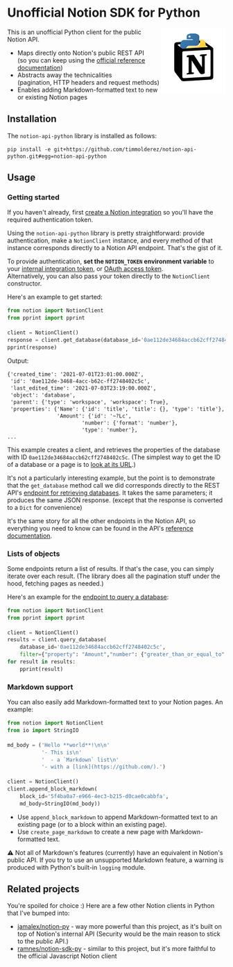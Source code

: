 # Unofficial Notion SDK for Python
<img align=right src="https://raw.githubusercontent.com/timmolderez/notion-api-python/main/icon.png" />

This is an unofficial Python client for the public Notion API.

- Maps directly onto Notion's public REST API<br />(so you can keep using the [official reference documentation](https://developers.notion.com/reference))
- Abstracts away the technicalities<br />(pagination, HTTP headers and request methods)
- Enables adding Markdown-formatted text to new or existing Notion pages

## Installation

The `notion-api-python` library is installed as follows:
```
pip install -e git+https://github.com/timmolderez/notion-api-python.git#egg=notion-api-python
```

## Usage

### Getting started

If you haven't already, first [create a Notion integration](https://developers.notion.com/docs/getting-started) so you'll have the required authentication token.

Using the `notion-api-python` library is pretty straightforward: provide authentication, make a `NotionClient` instance, and every method of that instance corresponds directly to a Notion API endpoint. That's the gist of it.

To provide authentication, **set the `NOTION_TOKEN` environment variable** to your [internal integration token](https://www.notion.so/my-integrations), or [OAuth access token](https://www.notion.so/my-integrations).<br />Alternatively, you can also pass your token directly to the `NotionClient` constructor.

Here's an example to get started:
```python
from notion import NotionClient
from pprint import pprint
 
client = NotionClient()
response = client.get_database(database_id='0ae112de34684accb62cff2748402c5c')
pprint(response)
```

Output:
```
{'created_time': '2021-07-01T23:01:00.000Z',
 'id': '0ae112de-3468-4acc-b62c-ff2748402c5c',
 'last_edited_time': '2021-07-03T23:19:00.000Z',
 'object': 'database',
 'parent': {'type': 'workspace', 'workspace': True},
 'properties': {'Name': {'id': 'title', 'title': {}, 'type': 'title'},
                'Amount': {'id': '~?Lc',
                        'number': {'format': 'number'},
                        'type': 'number'},
...
```

This example creates a client, and retrieves the properties of the database with ID `0ae112de34684accb62cff2748402c5c`. (The simplest way to get the ID of a database or a page is to [look at its URL](https://stackoverflow.com/questions/67728038/where-to-find-database-id-for-my-database-in-notion).)

It's not a particularly interesting example, but the point is to demonstrate that the `get_database` method call we did corresponds directly to the REST API's [endpoint for retrieving databases](https://developers.notion.com/reference/get-database). It takes the same parameters; it produces the same JSON response. (except that the response is converted to a `Dict` for convenience)

It's the same story for all the other endpoints in the Notion API, so everything you need to know can be found in the API's [reference documentation](https://developers.notion.com/reference).

### Lists of objects

Some endpoints return a list of results. If that's the case, you can simply iterate over each result. (The library does all the pagination stuff under the hood, fetching pages as needed.)

Here's an example for the [endpoint to query a database](https://developers.notion.com/reference/post-database-query):

```python
from notion import NotionClient
from pprint import pprint

client = NotionClient()
results = client.query_database(
    database_id='0ae112de34684accb62cff2748402c5c',
    filter={"property": "Amount","number": {"greater_than_or_equal_to": 3}})
for result in results:
    pprint(result)
```

### Markdown support

You can also easily add Markdown-formatted text to your Notion pages. An example:

```python
from notion import NotionClient
from io import StringIO

md_body = ('Hello **world**!\n\n'
           '- This is\n'
           '  - a `Markdown` list\n'
           '- with a [link](https://github.com/).')

client = NotionClient()
client.append_block_markdown(
    block_id='5f4ba0a7-e966-4ec3-b215-d0cae0cabbfa',
    md_body=StringIO(md_body))
```

- Use `append_block_markdown` to append Markdown-formatted text to an existing page (or to a block within an existing page).
- Use `create_page_markdown` to create a new page with Markdown-formatted text.

⚠ Not all of Markdown's features (currently) have an equivalent in Notion's public API. If you try to use an unsupported Markdown feature, a warning is produced with Python's built-in `logging` module.

## Related projects

You're spoiled for choice :) Here are a few other Notion clients in Python that I've bumped into:

- [jamalex/notion-py](https://github.com/jamalex/notion-py) - way more powerful than this project, as it's built on top of Notion's internal API (Security would be the main reason to stick to the public API.)
- [ramnes/notion-sdk-py](https://github.com/ramnes/notion-sdk-py) - similar to this project, but it's more faithful to the official Javascript Notion client
